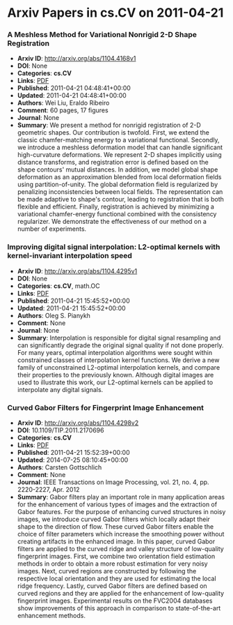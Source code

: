 # Arxiv Papers in cs.CV on 2011-04-21
### A Meshless Method for Variational Nonrigid 2-D Shape Registration
- **Arxiv ID**: http://arxiv.org/abs/1104.4168v1
- **DOI**: None
- **Categories**: **cs.CV**
- **Links**: [PDF](http://arxiv.org/pdf/1104.4168v1)
- **Published**: 2011-04-21 04:48:41+00:00
- **Updated**: 2011-04-21 04:48:41+00:00
- **Authors**: Wei Liu, Eraldo Ribeiro
- **Comment**: 60 pages, 17 figures
- **Journal**: None
- **Summary**: We present a method for nonrigid registration of 2-D geometric shapes. Our contribution is twofold. First, we extend the classic chamfer-matching energy to a variational functional. Secondly, we introduce a meshless deformation model that can handle significant high-curvature deformations. We represent 2-D shapes implicitly using distance transforms, and registration error is defined based on the shape contours' mutual distances. In addition, we model global shape deformation as an approximation blended from local deformation fields using partition-of-unity. The global deformation field is regularized by penalizing inconsistencies between local fields. The representation can be made adaptive to shape's contour, leading to registration that is both flexible and efficient. Finally, registration is achieved by minimizing a variational chamfer-energy functional combined with the consistency regularizer. We demonstrate the effectiveness of our method on a number of experiments.



### Improving digital signal interpolation: L2-optimal kernels with kernel-invariant interpolation speed
- **Arxiv ID**: http://arxiv.org/abs/1104.4295v1
- **DOI**: None
- **Categories**: **cs.CV**, math.OC
- **Links**: [PDF](http://arxiv.org/pdf/1104.4295v1)
- **Published**: 2011-04-21 15:45:52+00:00
- **Updated**: 2011-04-21 15:45:52+00:00
- **Authors**: Oleg S. Pianykh
- **Comment**: None
- **Journal**: None
- **Summary**: Interpolation is responsible for digital signal resampling and can significantly degrade the original signal quality if not done properly. For many years, optimal interpolation algorithms were sought within constrained classes of interpolation kernel functions. We derive a new family of unconstrained L2-optimal interpolation kernels, and compare their properties to the previously known. Although digital images are used to illustrate this work, our L2-optimal kernels can be applied to interpolate any digital signals.



### Curved Gabor Filters for Fingerprint Image Enhancement
- **Arxiv ID**: http://arxiv.org/abs/1104.4298v2
- **DOI**: 10.1109/TIP.2011.2170696
- **Categories**: **cs.CV**
- **Links**: [PDF](http://arxiv.org/pdf/1104.4298v2)
- **Published**: 2011-04-21 15:52:39+00:00
- **Updated**: 2014-07-25 08:10:45+00:00
- **Authors**: Carsten Gottschlich
- **Comment**: None
- **Journal**: IEEE Transactions on Image Processing, vol. 21, no. 4, pp.
  2220-2227, Apr. 2012
- **Summary**: Gabor filters play an important role in many application areas for the enhancement of various types of images and the extraction of Gabor features. For the purpose of enhancing curved structures in noisy images, we introduce curved Gabor filters which locally adapt their shape to the direction of flow. These curved Gabor filters enable the choice of filter parameters which increase the smoothing power without creating artifacts in the enhanced image. In this paper, curved Gabor filters are applied to the curved ridge and valley structure of low-quality fingerprint images. First, we combine two orientation field estimation methods in order to obtain a more robust estimation for very noisy images. Next, curved regions are constructed by following the respective local orientation and they are used for estimating the local ridge frequency. Lastly, curved Gabor filters are defined based on curved regions and they are applied for the enhancement of low-quality fingerprint images. Experimental results on the FVC2004 databases show improvements of this approach in comparison to state-of-the-art enhancement methods.




